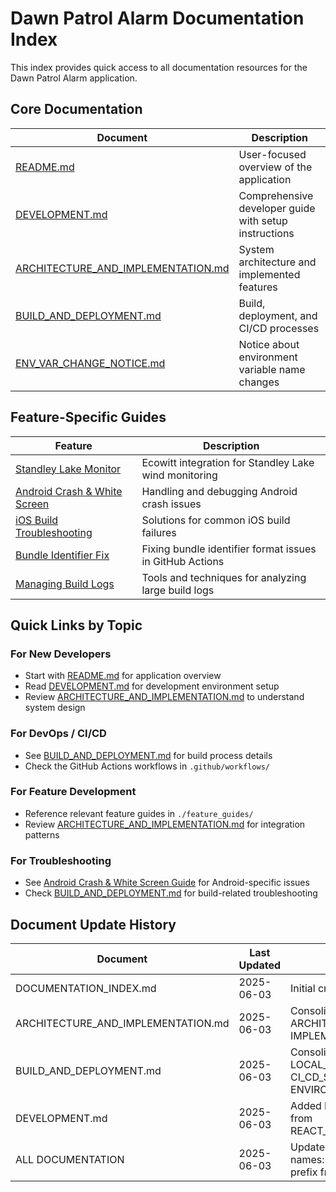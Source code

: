 # Dawn Patrol Alarm Documentation Index

This index provides quick access to all documentation resources for the Dawn Patrol Alarm application.

## Core Documentation

| Document | Description |
|----------|-------------|
| [README.md](../README.md) | User-focused overview of the application |
| [DEVELOPMENT.md](./DEVELOPMENT.md) | Comprehensive developer guide with setup instructions |
| [ARCHITECTURE_AND_IMPLEMENTATION.md](./ARCHITECTURE_AND_IMPLEMENTATION.md) | System architecture and implemented features |
| [BUILD_AND_DEPLOYMENT.md](./BUILD_AND_DEPLOYMENT.md) | Build, deployment, and CI/CD processes |
| [ENV_VAR_CHANGE_NOTICE.md](./ENV_VAR_CHANGE_NOTICE.md) | Notice about environment variable name changes |

## Feature-Specific Guides

| Feature | Description |
|---------|-------------|
| [Standley Lake Monitor](./feature_guides/STANDLEY_LAKE_MONITOR.md) | Ecowitt integration for Standley Lake wind monitoring |
| [Android Crash & White Screen](./feature_guides/ANDROID_CRASH_AND_WHITE_SCREEN_GUIDE.md) | Handling and debugging Android crash issues |
| [iOS Build Troubleshooting](./feature_guides/IOS_BUILD_TROUBLESHOOTING.md) | Solutions for common iOS build failures |
| [Bundle Identifier Fix](./feature_guides/BUNDLE_IDENTIFIER_FIX.md) | Fixing bundle identifier format issues in GitHub Actions |
| [Managing Build Logs](./feature_guides/MANAGING_BUILD_LOGS.md) | Tools and techniques for analyzing large build logs |

## Quick Links by Topic

### For New Developers
- Start with [README.md](../README.md) for application overview
- Read [DEVELOPMENT.md](./DEVELOPMENT.md) for development environment setup
- Review [ARCHITECTURE_AND_IMPLEMENTATION.md](./ARCHITECTURE_AND_IMPLEMENTATION.md) to understand system design

### For DevOps / CI/CD
- See [BUILD_AND_DEPLOYMENT.md](./BUILD_AND_DEPLOYMENT.md) for build process details
- Check the GitHub Actions workflows in `.github/workflows/`

### For Feature Development
- Reference relevant feature guides in `./feature_guides/`
- Review [ARCHITECTURE_AND_IMPLEMENTATION.md](./ARCHITECTURE_AND_IMPLEMENTATION.md) for integration patterns

### For Troubleshooting
- See [Android Crash & White Screen Guide](./feature_guides/ANDROID_CRASH_AND_WHITE_SCREEN_GUIDE.md) for Android-specific issues
- Check [BUILD_AND_DEPLOYMENT.md](./BUILD_AND_DEPLOYMENT.md) for build-related troubleshooting

## Document Update History

| Document | Last Updated | Major Changes |
|----------|--------------|--------------|
| DOCUMENTATION_INDEX.md | 2025-06-03 | Initial creation |
| ARCHITECTURE_AND_IMPLEMENTATION.md | 2025-06-03 | Consolidated from ARCHITECTURE.md and IMPLEMENTATION_SUMMARY.md |
| BUILD_AND_DEPLOYMENT.md | 2025-06-03 | Consolidated from LOCAL_BUILD_INSTRUCTIONS.md, CI_CD_SECRETS_SETUP.md, and ENVIRONMENT_SETUP.md |
| DEVELOPMENT.md | 2025-06-03 | Added React Navigation v7 fixes from REACT_NAVIGATION_V7_FIXES.md |
| ALL DOCUMENTATION | 2025-06-03 | Updated environment variable names: removed `EXPO_PUBLIC_` prefix from Ecowitt variables |
